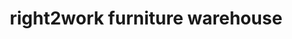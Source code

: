---
title: "right2work furniture warehouse"
url: /kendal/right2work-furniture-warehouse/
shop: Möbel
---